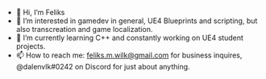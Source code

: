 - 👋 Hi, I’m Feliks
- 👀 I’m interested in gamedev in general, UE4 Blueprints and scripting, but also transcreation and game localization.
- 🌱 I’m currently learning C++ and constantly working on UE4 student projects.
- 📫 How to reach me: feliks.m.wilk@gmail.com for business inquires, @dalenvlk#0242 on Discord for just about anything.

<!---
felix-vlk/felix-vlk is a ✨ special ✨ repository because its `README.md` (this file) appears on your GitHub profile.
You can click the Preview link to take a look at your changes.
--->
